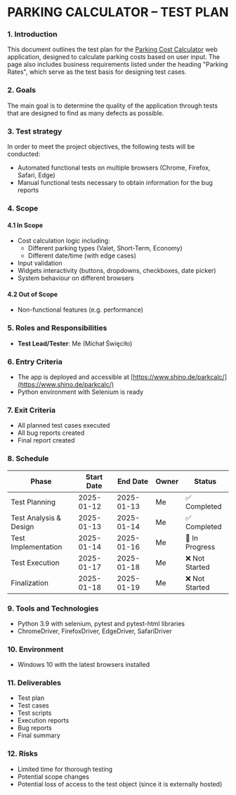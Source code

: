 <h1 align="center">PARKING CALCULATOR – TEST PLAN</h1>

### 1. Introduction
This document outlines the test plan for the [Parking Cost Calculator](https://www.shino.de/parkcalc/) web application, designed to calculate parking costs based on user input. The page also includes business requirements listed under the heading "Parking Rates", which serve as the test basis for designing test cases.

### 2. Goals
The main goal is to determine the quality of the application through tests that are designed to find as many defects as possible.

### 3. Test strategy
In order to meet the project objectives, the following tests will be conducted:
- Automated functional tests on multiple browsers (Chrome, Firefox, Safari, Edge)
- Manual functional tests necessary to obtain information for the bug reports

### 4. Scope
#### 4.1 In Scope
- Cost calculation logic including:
  - Different parking types (Valet, Short-Term, Economy)
  - Different date/time (with edge cases)
- Input validation
- Widgets interactivity (buttons, dropdowns, checkboxes, date picker)
- System behaviour on different browsers

#### 4.2 Out of Scope
- Non-functional features (e.g. performance)

### 5. Roles and Responsibilities
- **Test Lead/Tester**: Me (Michał Święciło)

### 6. Entry Criteria
- The app is deployed and accessible at [https://www.shino.de/parkcalc/](https://www.shino.de/parkcalc/)
- Python environment with Selenium is ready

### 7. Exit Criteria
- All planned test cases executed
- All bug reports created
- Final report created

### 8. Schedule
| **Phase**              | **Start Date** | **End Date**   | **Owner** | **Status**     |
|------------------------|----------------|----------------|-----------|----------------|
| Test Planning          | 2025-01-12     | 2025-01-13     | Me        | ✅ Completed   |
| Test Analysis & Design | 2025-01-13     | 2025-01-14     | Me        | ✅ Completed   |
| Test Implementation    | 2025-01-14     | 2025-01-16     | Me        | 🔄 In Progress |
| Test Execution         | 2025-01-17     | 2025-01-18     | Me        | ❌ Not Started |
| Finalization           | 2025-01-18     | 2025-01-19     | Me        | ❌ Not Started |

### 9. Tools and Technologies
- Python 3.9 with selenium, pytest and pytest-html libraries
- ChromeDriver, FirefoxDriver, EdgeDriver, SafariDriver

### 10. Environment
- Windows 10 with the latest browsers installed

### 11. Deliverables
- Test plan
- Test cases
- Test scripts
- Execution reports
- Bug reports
- Final summary

### 12. Risks
- Limited time for thorough testing
- Potential scope changes
- Potential loss of access to the test object (since it is externally hosted)
